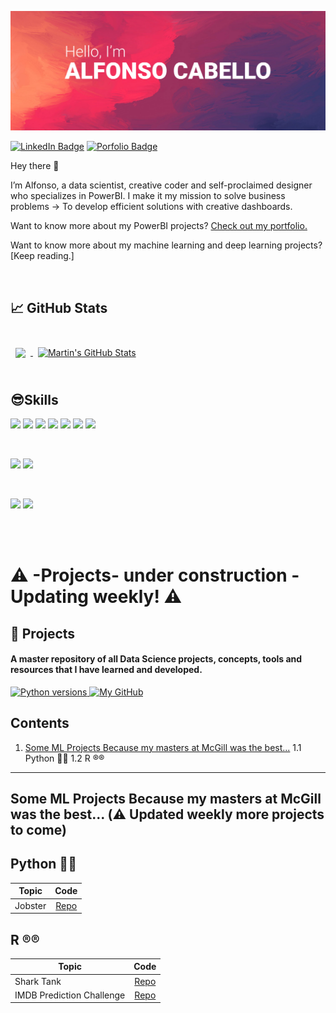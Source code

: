 <p align="center"><img src="https://github.com/AlfonsoCabello/AlfonsoCabello/blob/6538a800d45e5ca04017df5255300424e0ce427b/Cover.jpg" style="max-width:100%;"></p>

[![LinkedIn Badge](https://img.shields.io/badge/LinkedIn-Profile-informational?style=flat&logo=linkedin&logoColor=white&color=0D76A8)](https://www.linkedin.com/in/alfonso-cabello/)
[![Porfolio Badge](https://img.shields.io/badge/PowerBI-Portfolio-informational?style=flat&logo=PowerBI&logoColor=white&color=0D76A8)](https://adobe.ly/3y6dIpz)

Hey there 👋

I’m Alfonso, a data scientist, creative coder and self-proclaimed designer who specializes in PowerBI. I make it my mission to solve business problems -> To develop efficient solutions with creative dashboards.

Want to know more about my PowerBI projects? [Check out my portfolio.](https://adobe.ly/3y6dIpz)

Want to know more about my machine learning and deep learning projects? [Keep reading.]

<br>

## &#x1f4c8; GitHub Stats

<br>

<a href="https://github.com/AlfonsoCabello">
  <img align="center" style="margin:0.5rem" src="https://github-readme-stats.vercel.app/api/top-langs/?username=alfonsocabello&hide=html,css&title_color=ffffff&text_color=c9cacc&icon_color=4AB197&bg_color=1A2B34" />
</a>

<a href="https://github.com/AlfonsoCabello">
  <img align="center" style="margin:0.5rem" src="https://github-readme-stats.vercel.app/api?username=alfonsocabello&show_icons=true&line_height=27&count_private=true&title_color=ffffff&text_color=c9cacc&icon_color=4AB097&bg_color=1A2B34" alt="Martin's GitHub Stats" />
</a>
<br>
<br>

## 😎Skills

![](https://img.shields.io/badge/Code-Python-informational?style=flat&logo=Python&logoColor=white&color=4AB197)
![](https://img.shields.io/badge/Code-R-informational?style=flat&logo=R&logoColor=white&color=4AB197)
![](https://img.shields.io/badge/Code-SQL-informational?style=flat&logo=SQL&logoColor=white&color=4AB197)
![](https://img.shields.io/badge/Code-DAX-informational?style=flat&logo=DAX&logoColor=white&color=4AB197)
![](https://img.shields.io/badge/Code-Ruby-informational?style=flat&logo=Ruby&logoColor=white&color=4AB197)
![](https://img.shields.io/badge/Code-SCSS-informational?style=flat&logo=SCSS&logoColor=white&color=4AB197)
![](https://img.shields.io/badge/Code-JavaScript-informational?style=flat&logo=JavaScript&logoColor=white&color=4AB197)


<br>

![](https://img.shields.io/badge/Tools-PowerBI-informational?style=flat&logo=PowerBI&logoColor=white&color=4AB197)
![](https://img.shields.io/badge/Tools-Tableau-informational?style=flat&logo=Tableau&logoColor=white&color=4AB197)

<br>

![](https://img.shields.io/badge/Tools-AmazonS3-informational?style=flat&logo=AmazonS3&logoColor=white&color=4AB197)
![](https://img.shields.io/badge/Tools-AzureSQLDatabase-informational?style=flat&logo=AzureSQLDatabase&logoColor=white&color=4AB197)

<br>
<br>


# ⚠️ -Projects- under construction - Updating weekly! ⚠️

## 💼 Projects

<h4 align="left">A master repository of all Data Science projects, concepts, tools and resources that I have learned and developed.
</h4>

<p align="left">
  <a href="https://www.python.org">
    <img src="https://img.shields.io/badge/Python-3.6%2C%203.7%2C%203.8%2C%203.9-green?style=for-the-badge"
         alt="Python versions">
  </a>
  <a href="https://github.com/AlfonsoCabello">
    <img src="https://img.shields.io/badge/GitHub-Profile-blue?style=for-the-badge"
         alt="My GitHub">
  </a>
  <br/>
</p>

## Contents

1. [Some ML Projects Because my masters at McGill was the best...](#)
  1.1 Python 🐍🐍
  1.2 R ®️®️


---

## Some ML Projects Because my masters at McGill was the best... (⚠️ Updated weekly more projects to come)

## Python 🐍🐍

| Topic   |      Code      |
|----------|:-------------:|
| Jobster | [Repo](https://github.com/AlfonsoCabello/Jobster) |-------------------------------------) |

## R ®️®️

| Topic   |      Code      |
|----------|:-------------:|
| Shark Tank | [Repo](https://github.com/AlfonsoCabello/SharkTank) |-------------------------------------) |
| IMDB Prediction Challenge | [Repo](https://github.com/AlfonsoCabello/IMDB_PredictionChallenge) |-------------------------------------) |
